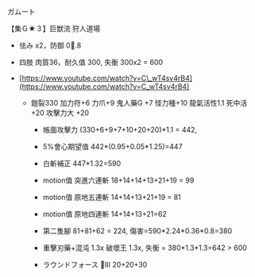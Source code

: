 ガムート

【集Ｇ★３】巨獣流 狩人道場

* 怯み x2，防御 0.8
* 四肢 肉質36，耐久值 300, 失衡 300x2 = 600
* [https://www.youtube.com/watch?v=C\_wT4sv4rB4](https://www.youtube.com/watch?v=C_wT4sv4rB4)

  * 鎧裂330 加力符+6 力爪+9  鬼人藥G +7 怪力種+10 龍氣活性1.1 死中活+20 攻擊力大 +20

    * 帳面攻擊力 \(330+6+9+7+10+20+20\)\*1.1 = 442,
    * 5%會心期望值 442\*\(0.95+0.05\*1.25\)=447
    * 白斬補正 447\*1.32=590
    * motion值  突進六連斬 18+14+14+13+21+19 = 99
    * motion值 原地五連斬 14+14+13+21+19 = 81
    * motion值 原地四連斬 14+14+13+21=62
    * 第二隻腳 81+81+62 = 224, 傷害=590\*2.24\*0.36\*0.8=380

    * 重擊刃藥+混沌 1.3x 破壞王 1.3x, 失衡 = 380\*1.3\*1.3=642 &gt; 600

    * ラウンドフォース III 20+20+30



